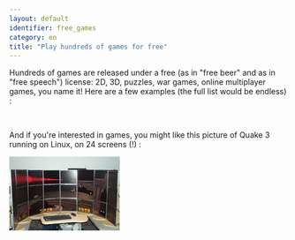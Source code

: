 ```yaml
---
layout: default
identifier: free_games
category: en
title: "Play hundreds of games for free"
---
```


Hundreds of games are released under a free (as in "free beer" and as in "free speech") license: 2D, 3D, puzzles, war games, online multiplayer games, you name it! Here are a few examples (the full list would be endless) :

<div id="items">



<br class="clearboth" />


And if you're interested in games, you might like this picture of Quake 3 running on Linux, on 24 screens (!) :

<a href="/img/free_games_quake_24_screens.jpg"><img src="/img/free_games_quake_24_screens_thumb.jpg" /></a>




